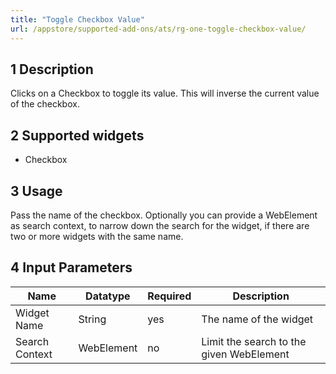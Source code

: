 ```yaml
---
title: "Toggle Checkbox Value"
url: /appstore/supported-add-ons/ats/rg-one-toggle-checkbox-value/
---
```


## 1 Description

Clicks on a Checkbox to toggle its value. This will inverse the current value of the checkbox.

## 2 Supported widgets

* Checkbox

## 3 Usage

Pass the name of the checkbox.
Optionally you can provide a WebElement as search context, to narrow down the search for the widget, if there are two or more widgets with the same name.

## 4 Input Parameters

Name | Datatype | Required | Description
--- | --- | --- | ---
Widget Name | String | yes | The name of the widget
Search Context | WebElement | no | Limit the search to the given WebElement
